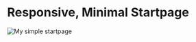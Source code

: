 Responsive, Minimal Startpage
=========

![My simple startpage](https://raw.githubusercontent.com/gianjohansen/startpage/master/images/screenshot.png)
